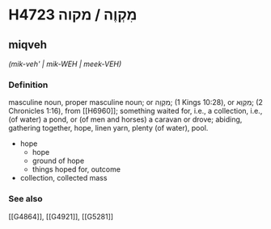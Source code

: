 # H4723 מִקְוֶה / מקוה

## miqveh

_(mik-veh' | mik-WEH | meek-VEH)_

### Definition

masculine noun, proper masculine noun; or מִקְוֵה; (1 Kings 10:28), or מִקְוֵא; (2 Chronicles 1:16), from [[H6960]]; something waited for, i.e., a collection, i.e., (of water) a pond, or (of men and horses) a caravan or drove; abiding, gathering together, hope, linen yarn, plenty (of water), pool.

- hope
    - hope
    - ground of hope
    - things hoped for, outcome
- collection, collected mass
### See also

[[G4864]], [[G4921]], [[G5281]]

